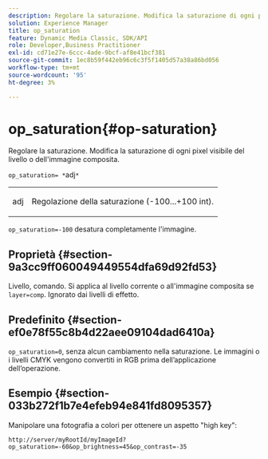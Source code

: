```yaml
---
description: Regolare la saturazione. Modifica la saturazione di ogni pixel visibile del livello o dell'immagine composita.
solution: Experience Manager
title: op_saturation
feature: Dynamic Media Classic, SDK/API
role: Developer,Business Practitioner
exl-id: cd71e27e-6ccc-4ade-9bcf-af8e41bcf381
source-git-commit: 1ec8b59f442eb96c6c3f5f1405d57a38a86bd056
workflow-type: tm+mt
source-wordcount: '95'
ht-degree: 3%

---
```


# op_saturation{#op-saturation}

Regolare la saturazione. Modifica la saturazione di ogni pixel visibile del livello o dell&#39;immagine composita.

`op_saturation= *`adj`*`

<table id="simpletable_5F118A28FE674B06A16F6F19C56B4594"> 
 <tr class="strow"> 
  <td class="stentry"> <p><span class="varname"> adj</span> </p> </td> 
  <td class="stentry"> <p>Regolazione della saturazione (-100...+100 int). </p></td> 
 </tr> 
</table>

`op_saturation=-100` desatura completamente l&#39;immagine.

## Proprietà {#section-9a3cc9ff060049449554dfa69d92fd53}

Livello, comando. Si applica al livello corrente o all&#39;immagine composita se `layer=comp`. Ignorato dai livelli di effetto.

## Predefinito {#section-ef0e78f55c8b4d22aee09104dad6410a}

`op_saturation=0`, senza alcun cambiamento nella saturazione. Le immagini o i livelli CMYK vengono convertiti in RGB prima dell’applicazione dell’operazione.

## Esempio {#section-033b272f1b7e4efeb94e841fd8095357}

Manipolare una fotografia a colori per ottenere un aspetto &quot;high key&quot;:

`http://server/myRootId/myImageId?op_saturation=-60&op_brightness=45&op_contrast=-35`
